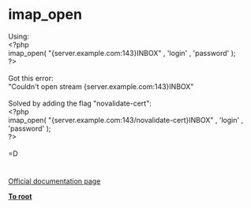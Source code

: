# imap_open




<div class="phpcode"><span class="html">
Using: 
<br><span class="default">&lt;?php
<br>imap_open</span><span class="keyword">( </span><span class="string">&quot;{server.example.com:143}INBOX&quot; </span><span class="keyword">, </span><span class="string">&apos;login&apos; </span><span class="keyword">, </span><span class="string">&apos;password&apos; </span><span class="keyword">);
<br></span><span class="default">?&gt;
<br></span>
<br>Got this error:
<br>&quot;Couldn&apos;t open stream {server.example.com:143}INBOX&quot; 
<br>
<br>Solved by adding the flag &quot;novalidate-cert&quot;:
<br><span class="default">&lt;?php
<br>imap_open</span><span class="keyword">( </span><span class="string">&quot;{server.example.com:143/novalidate-cert}INBOX&quot; </span><span class="keyword">, </span><span class="string">&apos;login&apos; </span><span class="keyword">, </span><span class="string">&apos;password&apos; </span><span class="keyword">);
<br></span><span class="default">?&gt;
<br></span>
<br>=D</span>
</div>
  

#

[Official documentation page](https://www.php.net/manual/en/function.imap-open.php)

**[To root](/README.md)**